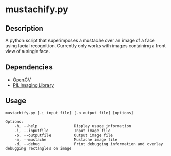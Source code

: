 # mustachify.py

## Description
A python script that superimposes a mustache over an image of a face using facial recognition. Currently only works with images containing a front view of a single face.

## Dependencies
* [OpenCV](http://opencvlibrary.sourceforge.net)
* [PIL Imaging Library](http://www.pythonware.com/products/pil/)

## Usage
    mustachify.py [-i input file] [-o output file] [options]

    Options:
        -h, --help                Display usage information
        -i, --inputfile           Input image file
        -o, --outputfile          Output image file
        -m, --mustache            Mustache image file
        -d, --debug               Print debugging information and overlay debugging rectangles on image
